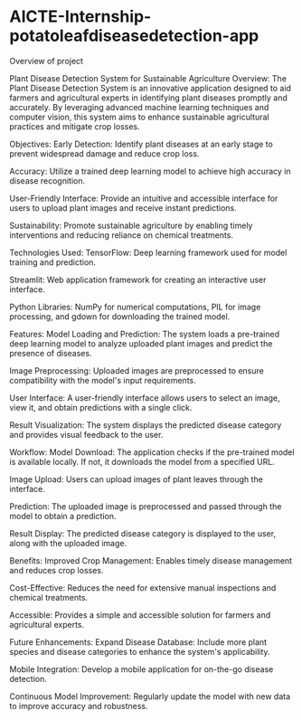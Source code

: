 # AICTE-Internship-potatoleafdiseasedetection-app
Overview of project

Plant Disease Detection System for Sustainable Agriculture
Overview:
The Plant Disease Detection System is an innovative application designed to aid farmers and agricultural experts in identifying plant diseases promptly and accurately. By leveraging advanced machine learning techniques and computer vision, this system aims to enhance sustainable agricultural practices and mitigate crop losses.

Objectives:
Early Detection: Identify plant diseases at an early stage to prevent widespread damage and reduce crop loss.

Accuracy: Utilize a trained deep learning model to achieve high accuracy in disease recognition.

User-Friendly Interface: Provide an intuitive and accessible interface for users to upload plant images and receive instant predictions.

Sustainability: Promote sustainable agriculture by enabling timely interventions and reducing reliance on chemical treatments.

Technologies Used:
TensorFlow: Deep learning framework used for model training and prediction.

Streamlit: Web application framework for creating an interactive user interface.

Python Libraries: NumPy for numerical computations, PIL for image processing, and gdown for downloading the trained model.

Features:
Model Loading and Prediction: The system loads a pre-trained deep learning model to analyze uploaded plant images and predict the presence of diseases.

Image Preprocessing: Uploaded images are preprocessed to ensure compatibility with the model's input requirements.

User Interface: A user-friendly interface allows users to select an image, view it, and obtain predictions with a single click.

Result Visualization: The system displays the predicted disease category and provides visual feedback to the user.

Workflow:
Model Download: The application checks if the pre-trained model is available locally. If not, it downloads the model from a specified URL.

Image Upload: Users can upload images of plant leaves through the interface.

Prediction: The uploaded image is preprocessed and passed through the model to obtain a prediction.

Result Display: The predicted disease category is displayed to the user, along with the uploaded image.

Benefits:
Improved Crop Management: Enables timely disease management and reduces crop losses.

Cost-Effective: Reduces the need for extensive manual inspections and chemical treatments.

Accessible: Provides a simple and accessible solution for farmers and agricultural experts.

Future Enhancements:
Expand Disease Database: Include more plant species and disease categories to enhance the system's applicability.

Mobile Integration: Develop a mobile application for on-the-go disease detection.

Continuous Model Improvement: Regularly update the model with new data to improve accuracy and robustness.
